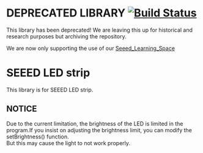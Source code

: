 # DEPRECATED LIBRARY  [![Build Status](https://travis-ci.com/Seeed-Studio/Seeed_Led_Strip.svg?branch=master)](https://travis-ci.com/Seeed-Studio/Seeed_Led_Strip)

This library has been deprecated! We are leaving this up for historical and research purposes but archiving the repository.

We are now only supporting the use of our [Seeed_Learning_Space](https://github.com/Seeed-Studio/Seeed_Learning_Space/tree/master/Seeed_Led_Ring)

# SEEED LED strip
This library is for SEEED LED strip.

## NOTICE
Due to the current limitation, the brightness of the LED is limited in the program.If you insist on adjusting the brightness limit, you can modify the setBrightness() function.  
But this may cause the light to not work properly.


